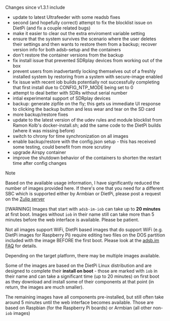 Changes since v1.3.1 include
- update to latest Ultrafeeder with some readsb fixes
- second (and hopefully correct) attempt to fix the blocklist issue on DietPi (and fix a couple related bugs)
- make it easier to clear out the extra enviroment variable setting
- ensure that the system survives the scenario where the user deletes their settings and then wants to restore them from a backup; recover version info for both adsb-setup and the containers
- don't restore the container versions from the backup
- fix install issue that prevented SDRplay devices from working out of the box
- prevent users from inadvertantly locking themselves out of a freshly installed system by restoring from a system with secure-image enabled
- fix issue with recent iob builds potentially not successfully completing that first install due to CONFIG_NTP_MODE being set to 0
- attempt to deal better with SDRs without serial number
- intial experimental support of SDRplay devices
- backup: generate zipfile on the fly; this gets us immediate UI response to clicking the backup button and less wear and tear on the SD card
- more backup/restore fixes
- update to the latest version of the udev rules and module blocklist from Ramon Kolb's docker-install.sh; add the same code to the DietPi builds (where it was missing before)
- switch to chrony for time synchronization on all images
- enable backup/restore with the config.json setup - this has received some testing, could benefit from more scrutiny 
- upgrade Airspy container
- improve the shutdown behavior of the containers to shorten the restart time after config changes

> [!NOTE]
> Based on the available usage information, I have significantly reduced the number of images provided here. If there's one that you need for a different SBC which is supported either by Armbian or DietPi, please post a request on the [Zulip server](https://adsblol.zulipchat.com/#narrow/stream/391168-adsb-feeder-image)
>
> [!WARNING]
> Images that start with `adsb-im-iob` can take up to **20 minutes** at first boot. Images without `iob` in their name still can take more than 5 minutes before the web interface is available. Please be patient.
>
> Not all images support WiFi, DietPi based images that do support WiFi (e.g. DietPi images for Raspberry Pi) require editing two files on the DOS partition included with the image BEFORE the first boot. Please look at the [adsb.im FAQ](https://adsb.im/faq) for details.

Depending on the target platform, there may be multiple images available.

Some of the images are based on the DietPi Linux distribution and are designed to complete their **install on boot** - those are marked with `iob` in their name and can take a significant time (up to 20 minutes) on first boot as they download and install some of their components at that point (in return, the images are much smaller).

The remaining images have all components pre-installed, but still often take around 5 minutes until the web interface becomes available. Those are based on Raspbian (for the Raspberry Pi boards) or Armbian (all other non-`iob` images)



